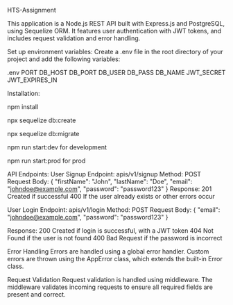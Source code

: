 HTS-Assignment

This application is a Node.js REST API built with Express.js and PostgreSQL, using Sequelize ORM. It features user authentication with JWT tokens, and includes request validation and error handling.

Set up environment variables:
Create a .env file in the root directory of your project and add the following variables:

.env
PORT
DB_HOST
DB_PORT
DB_USER
DB_PASS
DB_NAME
JWT_SECRET
JWT_EXPIRES_IN

Installation:

npm install

npx sequelize db:create

npx sequelize db:migrate

npm run start:dev for development

npm run start:prod for prod

API Endpoints:
User Signup
Endpoint: apis/v1/signup
Method: POST
Request Body:
{
"firstName": "John",
"lastName": "Doe",
"email": "johndoe@example.com",
"password": "password123"
}
Response:
201 Created if successful
400 If the user already exists or other errors occur

User Login
Endpoint: apis/v1/login
Method: POST
Request Body:
{
"email": "johndoe@example.com",
"password": "password123"
}

Response:
200 Created if login is successful, with a JWT token
404 Not Found if the user is not found
400 Bad Request if the password is incorrect

Error Handling
Errors are handled using a global error handler. Custom errors are thrown using the AppError class, which extends the built-in Error class.

Request Validation
Request validation is handled using middleware. The middleware validates incoming requests to ensure all required fields are present and correct.
